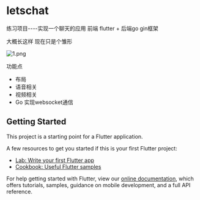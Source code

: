 # letschat

练习项目----实现一个聊天的应用 前端 flutter + 后端go gin框架

大概长这样 现在只是个雏形

![1.png](https://imgkr.cn-bj.ufileos.com/c2328d20-2549-4495-9797-c6ac00d4bfd8.png)

功能点

* 布局
* 语音相关
* 视频相关
* Go 实现websocket通信

## Getting Started

This project is a starting point for a Flutter application.

A few resources to get you started if this is your first Flutter project:

- [Lab: Write your first Flutter app](https://flutter.dev/docs/get-started/codelab)
- [Cookbook: Useful Flutter samples](https://flutter.dev/docs/cookbook)

For help getting started with Flutter, view our
[online documentation](https://flutter.dev/docs), which offers tutorials,
samples, guidance on mobile development, and a full API reference.
